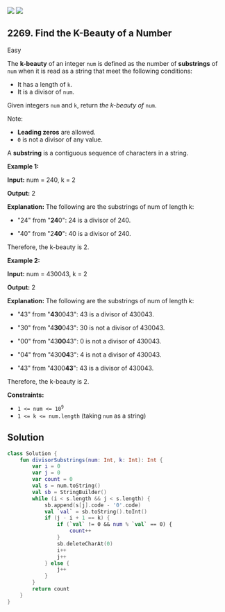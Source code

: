 [![](https://img.shields.io/github/stars/javadev/LeetCode-in-Kotlin?label=Stars&style=flat-square)](https://github.com/javadev/LeetCode-in-Kotlin)
[![](https://img.shields.io/github/forks/javadev/LeetCode-in-Kotlin?label=Fork%20me%20on%20GitHub%20&style=flat-square)](https://github.com/javadev/LeetCode-in-Kotlin/fork)

## 2269\. Find the K-Beauty of a Number

Easy

The **k-beauty** of an integer `num` is defined as the number of **substrings** of `num` when it is read as a string that meet the following conditions:

*   It has a length of `k`.
*   It is a divisor of `num`.

Given integers `num` and `k`, return _the k-beauty of_ `num`.

Note:

*   **Leading zeros** are allowed.
*   `0` is not a divisor of any value.

A **substring** is a contiguous sequence of characters in a string.

**Example 1:**

**Input:** num = 240, k = 2

**Output:** 2

**Explanation:** The following are the substrings of num of length k:

- "24" from "**24**0": 24 is a divisor of 240.

- "40" from "2**40**": 40 is a divisor of 240.

Therefore, the k-beauty is 2. 

**Example 2:**

**Input:** num = 430043, k = 2

**Output:** 2

**Explanation:** The following are the substrings of num of length k:

- "43" from "**43**0043": 43 is a divisor of 430043.

- "30" from "4**30**043": 30 is not a divisor of 430043.

- "00" from "43**00**43": 0 is not a divisor of 430043.

- "04" from "430**04**3": 4 is not a divisor of 430043.

- "43" from "4300**43**": 43 is a divisor of 430043.

Therefore, the k-beauty is 2. 

**Constraints:**

*   <code>1 <= num <= 10<sup>9</sup></code>
*   `1 <= k <= num.length` (taking `num` as a string)

## Solution

```kotlin
class Solution {
    fun divisorSubstrings(num: Int, k: Int): Int {
        var i = 0
        var j = 0
        var count = 0
        val s = num.toString()
        val sb = StringBuilder()
        while (i < s.length && j < s.length) {
            sb.append(s[j].code - '0'.code)
            val `val` = sb.toString().toInt()
            if (j - i + 1 == k) {
                if (`val` != 0 && num % `val` == 0) {
                    count++
                }
                sb.deleteCharAt(0)
                i++
                j++
            } else {
                j++
            }
        }
        return count
    }
}
```